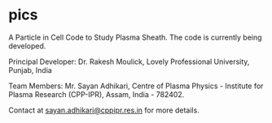 # pics
A Particle in Cell Code to Study Plasma Sheath. The code is currently being developed. 

Principal Developer: Dr. Rakesh Moulick, Lovely Professional University, Punjab, India

Team Members: Mr. Sayan Adhikari, Centre of Plasma Physics - Institute for Plasma Research (CPP-IPR), Assam, India - 782402.

Contact at sayan.adhikari@cppipr.res.in for more details.
